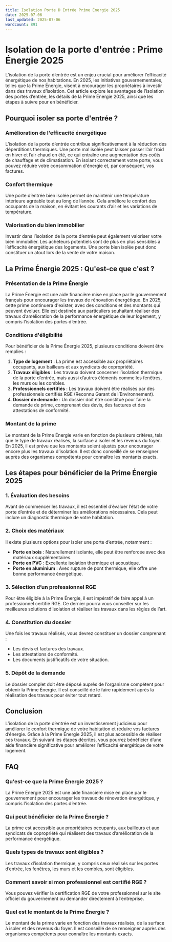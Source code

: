 ```yaml
---
title: Isolation Porte D Entrée Prime Énergie 2025
date: 2025-07-06
last_updated: 2025-07-06
wordcount: 891
---
```


# Isolation de la porte d'entrée : Prime Énergie 2025

L’isolation de la porte d’entrée est un enjeu crucial pour améliorer l’efficacité énergétique de nos habitations. En 2025, les initiatives gouvernementales, telles que la Prime Énergie, visent à encourager les propriétaires à investir dans des travaux d’isolation. Cet article explore les avantages de l’isolation des portes d’entrée, les détails de la Prime Énergie 2025, ainsi que les étapes à suivre pour en bénéficier.

## Pourquoi isoler sa porte d'entrée ?

### Amélioration de l'efficacité énergétique

L’isolation de la porte d’entrée contribue significativement à la réduction des déperditions thermiques. Une porte mal isolée peut laisser passer l’air froid en hiver et l’air chaud en été, ce qui entraîne une augmentation des coûts de chauffage et de climatisation. En isolant correctement votre porte, vous pouvez réduire votre consommation d'énergie et, par conséquent, vos factures.

### Confort thermique

Une porte d’entrée bien isolée permet de maintenir une température intérieure agréable tout au long de l’année. Cela améliore le confort des occupants de la maison, en évitant les courants d’air et les variations de température.

### Valorisation du bien immobilier

Investir dans l’isolation de la porte d’entrée peut également valoriser votre bien immobilier. Les acheteurs potentiels sont de plus en plus sensibles à l’efficacité énergétique des logements. Une porte bien isolée peut donc constituer un atout lors de la vente de votre maison.

## La Prime Énergie 2025 : Qu'est-ce que c'est ?

### Présentation de la Prime Énergie

La Prime Énergie est une aide financière mise en place par le gouvernement français pour encourager les travaux de rénovation énergétique. En 2025, cette prime continuera d'exister, avec des conditions et des montants qui peuvent évoluer. Elle est destinée aux particuliers souhaitant réaliser des travaux d’amélioration de la performance énergétique de leur logement, y compris l’isolation des portes d’entrée.

### Conditions d'éligibilité

Pour bénéficier de la Prime Énergie 2025, plusieurs conditions doivent être remplies :

1. **Type de logement** : La prime est accessible aux propriétaires occupants, aux bailleurs et aux syndicats de copropriété.
2. **Travaux éligibles** : Les travaux doivent concerner l’isolation thermique de la porte d’entrée, mais aussi d’autres éléments comme les fenêtres, les murs ou les combles.
3. **Professionnels certifiés** : Les travaux doivent être réalisés par des professionnels certifiés RGE (Reconnu Garant de l’Environnement).
4. **Dossier de demande** : Un dossier doit être constitué pour faire la demande de prime, comprenant des devis, des factures et des attestations de conformité.

### Montant de la prime

Le montant de la Prime Énergie varie en fonction de plusieurs critères, tels que le type de travaux réalisés, la surface à isoler et les revenus du foyer. En 2025, il est prévu que les montants soient ajustés pour encourager encore plus les travaux d’isolation. Il est donc conseillé de se renseigner auprès des organismes compétents pour connaître les montants exacts.

## Les étapes pour bénéficier de la Prime Énergie 2025

### 1. Évaluation des besoins

Avant de commencer les travaux, il est essentiel d’évaluer l’état de votre porte d’entrée et de déterminer les améliorations nécessaires. Cela peut inclure un diagnostic thermique de votre habitation.

### 2. Choix des matériaux

Il existe plusieurs options pour isoler une porte d’entrée, notamment :

- **Porte en bois** : Naturellement isolante, elle peut être renforcée avec des matériaux supplémentaires.
- **Porte en PVC** : Excellente isolation thermique et acoustique.
- **Porte en aluminium** : Avec rupture de pont thermique, elle offre une bonne performance énergétique.

### 3. Sélection d’un professionnel RGE

Pour être éligible à la Prime Énergie, il est impératif de faire appel à un professionnel certifié RGE. Ce dernier pourra vous conseiller sur les meilleures solutions d’isolation et réaliser les travaux dans les règles de l’art.

### 4. Constitution du dossier

Une fois les travaux réalisés, vous devrez constituer un dossier comprenant :

- Les devis et factures des travaux.
- Les attestations de conformité.
- Les documents justificatifs de votre situation.

### 5. Dépôt de la demande

Le dossier complet doit être déposé auprès de l’organisme compétent pour obtenir la Prime Énergie. Il est conseillé de le faire rapidement après la réalisation des travaux pour éviter tout retard.

## Conclusion

L’isolation de la porte d’entrée est un investissement judicieux pour améliorer le confort thermique de votre habitation et réduire vos factures d’énergie. Grâce à la Prime Énergie 2025, il est plus accessible de réaliser ces travaux. En suivant les étapes décrites, vous pourrez bénéficier d’une aide financière significative pour améliorer l’efficacité énergétique de votre logement.

## FAQ

### Qu'est-ce que la Prime Énergie 2025 ?

La Prime Énergie 2025 est une aide financière mise en place par le gouvernement pour encourager les travaux de rénovation énergétique, y compris l’isolation des portes d’entrée.

### Qui peut bénéficier de la Prime Énergie ?

La prime est accessible aux propriétaires occupants, aux bailleurs et aux syndicats de copropriété qui réalisent des travaux d’amélioration de la performance énergétique.

### Quels types de travaux sont éligibles ?

Les travaux d’isolation thermique, y compris ceux réalisés sur les portes d’entrée, les fenêtres, les murs et les combles, sont éligibles.

### Comment savoir si mon professionnel est certifié RGE ?

Vous pouvez vérifier la certification RGE de votre professionnel sur le site officiel du gouvernement ou demander directement à l’entreprise.

### Quel est le montant de la Prime Énergie ?

Le montant de la prime varie en fonction des travaux réalisés, de la surface à isoler et des revenus du foyer. Il est conseillé de se renseigner auprès des organismes compétents pour connaître les montants exacts.
